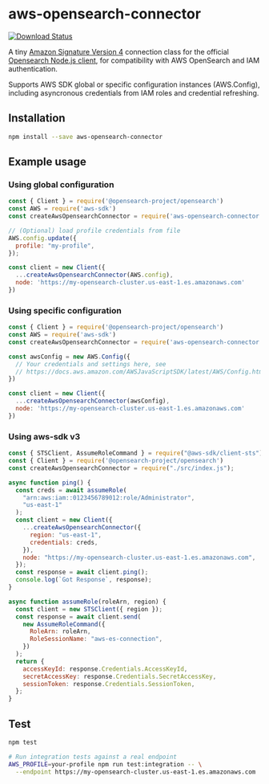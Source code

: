 # aws-opensearch-connector

[![Download Status](https://img.shields.io/npm/dm/aws-opensearch-connector.svg?style=flat-square)](https://www.npmjs.com/package/aws-opensearch-connector)

A tiny [Amazon Signature Version 4](https://www.npmjs.com/package/aws4) connection class for the official [Opensearch Node.js client](https://www.npmjs.com/package/@opensearch-project/opensearch), for compatibility with AWS OpenSearch and IAM authentication.

Supports AWS SDK global or specific configuration instances (AWS.Config), including asyncronous credentials from IAM roles and credential refreshing.

## Installation

```bash
npm install --save aws-opensearch-connector
```

## Example usage

### Using global configuration

```javascript
const { Client } = require('@opensearch-project/opensearch')
const AWS = require('aws-sdk')
const createAwsOpensearchConnector = require('aws-opensearch-connector')

// (Optional) load profile credentials from file
AWS.config.update({
  profile: "my-profile",
});

const client = new Client({
  ...createAwsOpensearchConnector(AWS.config),
  node: 'https://my-opensearch-cluster.us-east-1.es.amazonaws.com'
})
```

### Using specific configuration

```javascript
const { Client } = require('@opensearch-project/opensearch')
const AWS = require('aws-sdk')
const createAwsOpensearchConnector = require('aws-opensearch-connector')

const awsConfig = new AWS.Config({
  // Your credentials and settings here, see
  // https://docs.aws.amazon.com/AWSJavaScriptSDK/latest/AWS/Config.html#constructor-property
})

const client = new Client({
  ...createAwsOpensearchConnector(awsConfig),
  node: 'https://my-opensearch-cluster.us-east-1.es.amazonaws.com'
})

```
### Using aws-sdk v3

```javascript
const { STSClient, AssumeRoleCommand } = require("@aws-sdk/client-sts");
const { Client } = require('@opensearch-project/opensearch')
const createAwsOpensearchConnector = require("./src/index.js");

async function ping() {
  const creds = await assumeRole(
    "arn:aws:iam::0123456789012:role/Administrator",
    "us-east-1"
  );
  const client = new Client({
    ...createAwsOpensearchConnector({
      region: "us-east-1",
      credentials: creds,
    }),
    node: "https://my-opensearch-cluster.us-east-1.es.amazonaws.com",
  });
  const response = await client.ping();
  console.log(`Got Response`, response);
}

async function assumeRole(roleArn, region) {
  const client = new STSClient({ region });
  const response = await client.send(
    new AssumeRoleCommand({
      RoleArn: roleArn,
      RoleSessionName: "aws-es-connection",
    })
  );
  return {
    accessKeyId: response.Credentials.AccessKeyId,
    secretAccessKey: response.Credentials.SecretAccessKey,
    sessionToken: response.Credentials.SessionToken,
  };
}
```

## Test

```bash
npm test

# Run integration tests against a real endpoint
AWS_PROFILE=your-profile npm run test:integration -- \
  --endpoint https://my-opensearch-cluster.us-east-1.es.amazonaws.com
```
